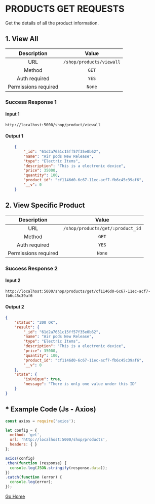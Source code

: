 # PRODUCTS GET REQUESTS

Get the details of all the product information.

## 1. View All

|      Description      |           Value           |
|:--------------------: |:------------------------: |
| URL                   | `/shop/products/viewall`  |
| Method                | `GET`                     |
| Auth required         | `YES`                     |
| Permissions required  | `None`                    |

### Success Response 1

#### Input 1

```http
http://localhost:5000/shop/product/viewall
```

#### Output 1

```json
    {
        "_id": "61d2a7651c15ff57f35e0b62",
        "name": "Air pods New Release",
        "type": "Electric Items",
        "description": "This is a electronic device",
        "price": 35000,
        "quantity": 100,
        "product_id": "cf1146d0-6c67-11ec-acf7-fb6c45c39af6",
        "__v": 0
    }
```

## 2. View Specific Product

|      Description      |           Value           |
|:--------------------: |:------------------------: |
| URL                   | `/shop/products/get/:product_id`  |
| Method                | `GET`                     |
| Auth required         | `YES`                     |
| Permissions required  | `None`                    |

### Success Response 2

#### Input 2

```http
http://localhost:5000/shop/products/get/cf1146d0-6c67-11ec-acf7-fb6c45c39af6
```

#### Output 2

```json
{
    "status": "200 OK",
    "result": {
        "_id": "61d2a7651c15ff57f35e0b62",
        "name": "Air pods New Release",
        "type": "Electric Items",
        "description": "This is a electronic device",
        "price": 35000,
        "quantity": 100,
        "product_id": "cf1146d0-6c67-11ec-acf7-fb6c45c39af6",
        "__v": 0
    },
    "state": {
        "isUnique": true,
        "message": "There is only one value under this ID"
    }
}
```

## * Example Code (Js - Axios)

```js
const axios = require('axios');

let config = {
  method: 'get',
  url: 'http://localhost:5000/shop/products',
  headers: { }
};

axios(config)
.then(function (response) {
  console.log(JSON.stringify(response.data));
})
.catch(function (error) {
  console.log(error);
});
```

[Go Home](../../README.md)
